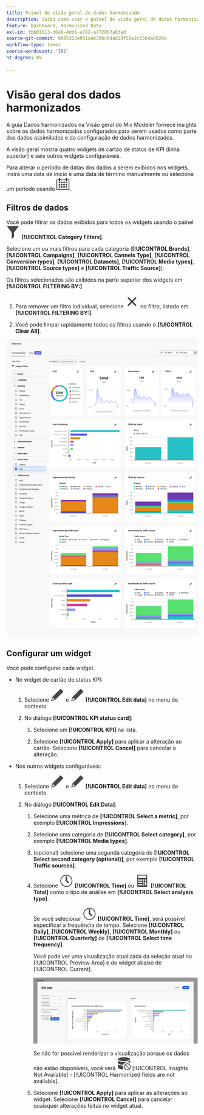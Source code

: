 ```yaml
---
title: Painel de visão geral de dados harmonizado
description: Saiba como usar o painel de visão geral de dados harmonizados no Mix Modeler.
feature: Dashboard, Harmonized Data
exl-id: fbb01613-d648-4db1-a782-a7720b7a03ad
source-git-commit: 9085363e951a4e306c64ad28f56e2c15b4a6029a
workflow-type: tm+mt
source-wordcount: '302'
ht-degree: 0%

---
```


# Visão geral dos dados harmonizados

A guia Dados harmonizados na Visão geral do Mix Modeler fornece insights sobre os dados harmonizados configurados para serem usados como parte dos dados assimilados e da configuração de dados harmonizados.

A visão geral mostra quatro widgets de cartão de status de KPI (linha superior) e seis outros widgets configuráveis.

Para alterar o período de datas dos dados a serem exibidos nos widgets, insira uma data de início e uma data de término manualmente ou selecione um período usando ![Calendário](/help/assets//icons/Calendar.svg).

## Filtros de dados

Você pode filtrar os dados exibidos para todos os widgets usando o painel ![Filtro](/help/assets//icons/Filter.svg) **[!UICONTROL Category Filters]**.

Selecione um ou mais filtros para cada categoria (**[!UICONTROL Brands]**, **[!UICONTROL Campaigns]**, **[!UICONTROL Cannels Type]**, **[!UICONTROL Conversion types]**, **[!UICONTROL Datasets]**, **[!UICONTROL Media types]**, **[!UICONTROL Source types]** e **[!UICONTROL Traffic Source]**).

Os filtros selecionados são exibidos na parte superior dos widgets em **[!UICONTROL FILTERING BY:]**.

1. Para remover um filtro individual, selecione ![Fechar](/help/assets//icons/Close.svg) no filtro, listado em **[!UICONTROL FILTERING BY:]**.

1. Você pode limpar rapidamente todos os filtros usando o **[!UICONTROL Clear All]**.

![Visão geral dos dados harmonizados](/help/assets//harmonized-data-overview.png)


## Configurar um widget

Você pode configurar cada widget.

* No widget de cartão de status KPI:

   1. Selecione ![Editar](/help/assets//icons/Edit.svg) e ![Editar](/help/assets//icons/Edit.svg) **[!UICONTROL Edit data]** no menu de contexto.

   1. No diálogo **[!UICONTROL KPI status card]**:

      1. Selecione um **[!UICONTROL KPI]** na lista.

      1. Selecione **[!UICONTROL Apply]** para aplicar a alteração ao cartão. Selecione **[!UICONTROL Cancel]** para cancelar a alteração.

* Nos outros widgets configuráveis:

   1. Selecione ![Editar](/help/assets//icons/Edit.svg) e ![Editar](/help/assets//icons/Edit.svg) **[!UICONTROL Edit data]** no menu de contexto.

   1. No diálogo **[!UICONTROL Edit Data]**:

      1. Selecione uma métrica de **[!UICONTROL Select a metric]**, por exemplo **[!UICONTROL Impressions]**.
      1. Selecione uma categoria de **[!UICONTROL Select category]**, por exemplo **[!UICONTROL Media types]**.
      1. (opcional) selecione uma segunda categoria de **[!UICONTROL Select second category (optional)]**, por exemplo **[!UICONTROL Traffic sources]**.
      1. Selecione ![Relógio](/help/assets//icons/Clock.svg) **[!UICONTROL Time]** ou ![Calculadora](/help/assets//icons/Calculator.svg) **[!UICONTROL Total]** como o tipo de análise em **[!UICONTROL Select analysis type]**.

         Se você selecionar ![Relógio](/help/assets//icons/Clock.svg) **[!UICONTROL Time]**, será possível especificar a frequência de tempo. Selecione **[!UICONTROL Daily]**, **[!UICONTROL Weekly]**, **[!UICONTROL Monthly]** ou **[!UICONTROL Quarterly]** de **[!UICONTROL Select time frequency]**.

         Você pode ver uma visualização atualizada da seleção atual no [!UICONTROL Preview Area] e do widget abaixo de [!UICONTROL Current].

         ![Editar widget de dados harmonizados](/help/assets//edit-harmonized-data-widget.png)

         Se não for possível renderizar a visualização porque os dados não estão disponíveis, você verá ![Erro de dados](/help/assets//icons/DataUnavailable.svg) [!UICONTROL Insights Not Available] - [!UICONTROL Harmonized fields are not available].

      1. Selecione **[!UICONTROL Apply]** para aplicar as alterações ao widget. Selecione **[!UICONTROL Cancel]** para cancelar quaisquer alterações feitas no widget atual.
